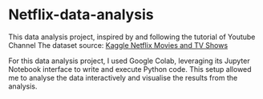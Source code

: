# Netflix-data-analysis

This data analysis project, inspired by and following the tutorial of Youtube Channel 
The dataset source: [Kaggle Netflix Movies and TV Shows](https://www.kaggle.com/datasets/shivamb/netflix-shows)

For this data analysis project, I used Google Colab, leveraging its Jupyter Notebook interface to write and execute Python code. This setup allowed me to analyse the data interactively and visualise the results from the analysis.
